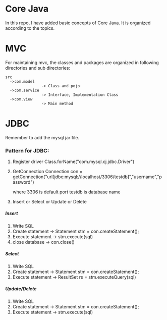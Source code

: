 # Core Java
In this repo, I have added basic concepts of Core Java. It is organized according to the topics.

# MVC
For maintaining mvc, the classes and packages are organized in following directories and sub directories:
    
    
    
    src
      ->com.model
                    -> Class and pojo
      ->com.service
                    -> Interface, Implementation Class
      ->com.view
                    -> Main method

# JDBC
Remember to add the mysql jar file.

### Pattern for JDBC: 
1. Register driver
   Class.forName("com.mysql.cj.jdbc.Driver")
2. GetConnection
   Connection con = getConnection("url[jdbc:mysql://localhost/3306/testdb]","username","password")

   where 3306 is default port
         testdb is database name

3. Insert or Select or Update or Delete


##### Insert
1. Write SQL
2. Create statement ->  Statement stm = con.createStatement();
3. Execute statement  -> stm.execute(sql)
4. close database -> con.close()

##### Select
1. Write SQL
2. Create statement ->  Statement stm = con.createStatement();
3. Execute statement  -> ResultSet rs = stm.executeQuery(sql)

##### Update/Delete
1. Write SQL
2. Create statement ->  Statement stm = con.createStatement();
3. Execute statement  -> stm.execute(sql)
   

